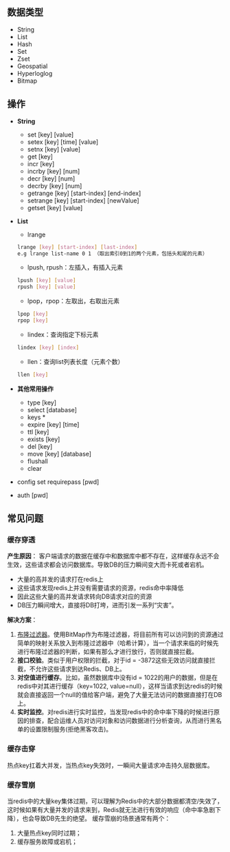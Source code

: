 ## 数据类型
- String
- List
- Hash
- Set
- Zset
- Geospatial
- Hyperloglog
- Bitmap

## 操作
- **String**
  - set [key] [value]
  - setex [key] [time] [value]
  - setnx [key] [value]
  - get [key]
  - incr [key]
  - incrby [key] [num]
  - decr [key] [num]
  - decrby [key] [num]
  - getrange [key] [start-index] [end-index]
  - setrange [key] [start-index] [newValue]
  - getset [key] [value]

- **List**
  - lrange 
  ```sh
  lrange [key] [start-index] [last-index]
  e.g lrange list-name 0 1 （取出索引0到1的两个元素，包括头和尾的元素）
  ```
  - lpush, rpush：左插入，有插入元素
  ```sh
  lpush [key] [value]
  rpush [key] [value]
  ```
  - lpop，rpop：左取出，右取出元素
  ```sh
  lpop [key]
  rpop [key]
  ```
  - lindex：查询指定下标元素
  ```sh
  lindex [key] [index]
  ```
  - llen：查询list列表长度（元素个数）
  ```sh
  llen [key]
  ```

- **其他常用操作**
  - type [key]
  - select [database]
  - keys *
  - expire [key] [time]
  - ttl [key]
  - exists [key]
  - del [key]
  - move [key] [database]
  - flushall
  - clear

- config set requirepass [pwd]
- auth [pwd]

## 常见问题
### 缓存穿透
**产生原因**：
客户端请求的数据在缓存中和数据库中都不存在，这样缓存永远不会生效，这些请求都会访问数据库。导致DB的压力瞬间变大而卡死或者宕机。
- 大量的高并发的请求打在redis上
- 这些请求发现redis上并没有需要请求的资源，redis命中率降低
- 因此这些大量的高并发请求转向DB请求对应的资源
- DB压力瞬间增大，直接将DB打垮，进而引发一系列“灾害”。  
  
**解决方案**：
1. [布隆过滤器](./布隆过滤器.md "布隆过滤器")。使用BitMap作为布隆过滤器，将目前所有可以访问到的资源通过简单的映射关系放入到布隆过滤器中（哈希计算），当一个请求来临的时候先进行布隆过滤器的判断，如果有那么才进行放行，否则就直接拦截。
2. **接口校验**。类似于用户权限的拦截，对于id = -3872这些无效访问就直接拦截，不允许这些请求到达Redis、DB上。
3. **对空值进行缓存**。比如，虽然数据库中没有id = 1022的用户的数据，但是在redis中对其进行缓存（key=1022, value=null），这样当请求到达redis的时候就会直接返回一个null的值给客户端，避免了大量无法访问的数据直接打在DB上。
4. **实时监控**。对redis进行实时监控，当发现redis中的命中率下降的时候进行原因的排查，配合运维人员对访问对象和访问数据进行分析查询，从而进行黑名单的设置限制服务(拒绝黑客攻击)。

### 缓存击穿
  热点key扛着大并发，当热点key失效时，一瞬间大量请求冲击持久层数据库。

### 缓存雪崩
  当redis中的大量key集体过期，可以理解为Redis中的大部分数据都清空/失效了，这时候如果有大量并发的请求来到，Redis就无法进行有效的响应（命中率急剧下降），也会导致DB先生的绝望。
  缓存雪崩的场景通常有两个：
  1. 大量热点key同时过期；
  2. 缓存服务故障或宕机；